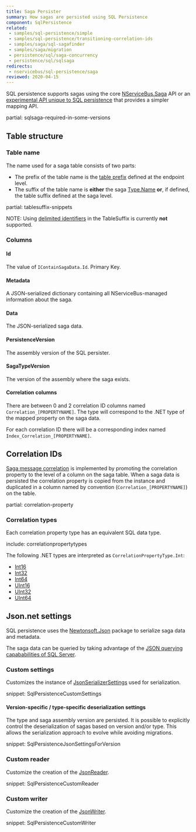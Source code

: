 ```yaml
---
title: Saga Persister
summary: How sagas are persisted using SQL Persistence
component: SqlPersistence
related:
 - samples/sql-persistence/simple
 - samples/sql-persistence/transitioning-correlation-ids
 - samples/saga/sql-sagafinder
 - samples/saga/migration
 - persistence/sql/saga-concurrency
 - persistence/sql/sqlsaga
redirects:
 - nservicebus/sql-persistence/saga
reviewed: 2020-04-15
---
```


SQL persistence supports sagas using the core [NServiceBus.Saga](/nservicebus/sagas/) API or an [experimental API unique to SQL persistence](sqlsaga.md) that provides a simpler mapping API.

partial: sqlsaga-required-in-some-versions


## Table structure


### Table name

The name used for a saga table consists of two parts:

 * The prefix of the table name is the [table prefix](/persistence/sql/install.md#table-prefix) defined at the endpoint level.
 * The suffix of the table name is **either** the saga [Type.Name](https://msdn.microsoft.com/en-us/library/system.type.name.aspx) **or**, if defined, the table suffix defined at the saga level.

partial: tablesuffix-snippets

NOTE: Using [delimited identifiers](https://technet.microsoft.com/en-us/library/ms176027.aspx) in the TableSuffix is currently **not** supported.


### Columns


#### Id 

The value of `IContainSagaData.Id`. Primary Key.


#### Metadata

A JSON-serialized dictionary containing all NServiceBus-managed information about the saga.


#### Data

The JSON-serialized saga data.


#### PersistenceVersion

The assembly version of the SQL persister.


#### SagaTypeVersion

The version of the assembly where the saga exists.


#### Correlation columns

There are between 0 and 2 correlation ID columns named `Correlation_[PROPERTYNAME]`. The type will correspond to the .NET type of the mapped property on the saga data.

For each correlation ID there will be a corresponding index named `Index_Correlation_[PROPERTYNAME]`.


## Correlation IDs

[Saga message correlation](/nservicebus/sagas/message-correlation.md) is implemented by promoting the correlation property to the level of a column on the saga table. When a saga data is persisted the correlation property is copied from the instance and duplicated in a column named by convention (`Correlation_[PROPERTYNAME]`) on the table.

partial: correlation-property


### Correlation types

Each correlation property type has an equivalent SQL data type.

include: correlationpropertytypes

The following .NET types are interpreted as `CorrelationPropertyType.Int`:

 * [Int16](https://msdn.microsoft.com/en-us/library/system.int16.aspx)
 * [Int32](https://msdn.microsoft.com/en-us/library/system.int32.aspx)
 * [Int64](https://msdn.microsoft.com/en-us/library/system.int64.aspx)
 * [UInt16](https://msdn.microsoft.com/en-us/library/system.uint16.aspx)
 * [UInt32](https://msdn.microsoft.com/en-us/library/system.uint32.aspx)
 * [UInt64](https://msdn.microsoft.com/en-us/library/system.uint64.aspx)


## Json.net settings

SQL persistence uses the [Newtonsoft.Json](https://www.nuget.org/packages/Newtonsoft.Json/) package to serialize saga data and metadata.

The saga data can be queried by taking advantage of the [JSON querying capababilities of SQL Server](https://docs.microsoft.com/en-us/sql/relational-databases/json/json-data-sql-server).

### Custom settings

Customizes the instance of [JsonSerializerSettings](https://www.newtonsoft.com/json/help/html/T_Newtonsoft_Json_JsonSerializerSettings.htm) used for serialization.

snippet: SqlPersistenceCustomSettings


#### Version-specific / type-specific deserialization settings

The type and saga assembly version are persisted. It is possible to explicitly control the deserialization of sagas based on version and/or type. This allows the serialization approach to evolve while avoiding migrations.

snippet: SqlPersistenceJsonSettingsForVersion


### Custom reader

Customize the creation of the [JsonReader](https://www.newtonsoft.com/json/help/html/T_Newtonsoft_Json_JsonReader.htm).

snippet: SqlPersistenceCustomReader


### Custom writer

Customize the creation of the [JsonWriter](https://www.newtonsoft.com/json/help/html/T_Newtonsoft_Json_JsonWriter.htm).

snippet: SqlPersistenceCustomWriter
